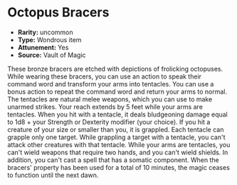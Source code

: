 
# Octopus Bracers

* **Rarity:** uncommon
* **Type:** Wondrous item
* **Attunement:** Yes
* **Source:** Vault of Magic


These bronze bracers are etched with depictions of frolicking octopuses. While wearing these bracers, you can use an action to speak their command word and transform your arms into tentacles. You can use a bonus action to repeat the command word and return your arms to normal. The tentacles are natural melee weapons, which you can use to make unarmed strikes. Your reach extends by 5 feet while your arms are tentacles. When you hit with a tentacle, it deals bludgeoning damage equal to 1d8 + your Strength or Dexterity modifier (your choice). If you hit a creature of your size or smaller than you, it is grappled. Each tentacle can grapple only one target. While grappling a target with a tentacle, you can't attack other creatures with that tentacle. While your arms are tentacles, you can't wield weapons that require two hands, and you can't wield shields. In addition, you can't cast a spell that has a somatic component. When the bracers' property has been used for a total of 10 minutes, the magic ceases to function until the next dawn.

